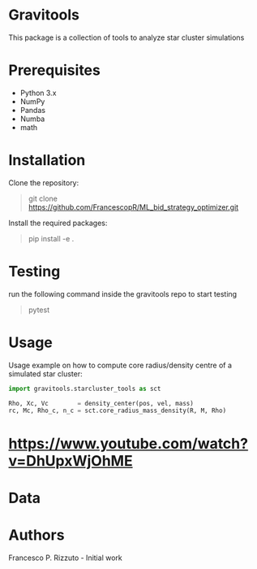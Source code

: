 # Gravitools

This  package is a collection of tools to analyze star cluster simulations

# Prerequisites
- Python 3.x
- NumPy
- Pandas
- Numba
- math


# Installation
Clone the repository: 

> git clone https://github.com/FrancescopR/ML_bid_strategy_optimizer.git

Install the required packages:


> pip install -e .

# Testing

run the following command inside the gravitools repo to start testing  

> pytest


# Usage
Usage example on how to compute core radius/density centre of a simulated star cluster:

```Python
import gravitools.starcluster_tools as sct

Rho, Xc, Vc        = density_center(pos, vel, mass)
rc, Mc, Rho_c, n_c = sct.core_radius_mass_density(R, M, Rho)
```

# https://www.youtube.com/watch?v=DhUpxWjOhME


# Data



# Authors

Francesco P. Rizzuto - Initial work
